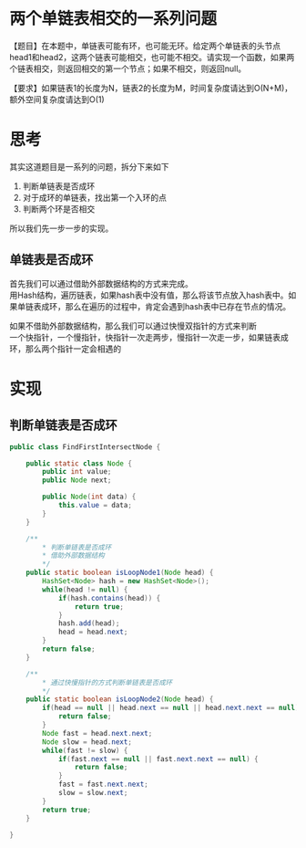 # 两个单链表相交的一系列问题  
【题目】在本题中，单链表可能有环，也可能无环。给定两个单链表的头节点head1和head2，这两个链表可能相交，也可能不相交。请实现一个函数，如果两个链表相交，则返回相交的第一个节点；如果不相交，则返回null。 

【要求】如果链表1的长度为N，链表2的长度为M，时间复杂度请达到O(N+M)，额外空间复杂度请达到O(1) 

# 思考 
其实这道题目是一系列的问题，拆分下来如下  
1. 判断单链表是否成环  
2. 对于成环的单链表，找出第一个入环的点   
3. 判断两个环是否相交  

所以我们先一步一步的实现。 

## 单链表是否成环 
首先我们可以通过借助外部数据结构的方式来完成。  
用Hash结构，遍历链表，如果hash表中没有值，那么将该节点放入hash表中。如果单链表成环，那么在遍历的过程中，肯定会遇到hash表中已存在节点的情况。  

如果不借助外部数据结构，那么我们可以通过快慢双指针的方式来判断  
一个快指针，一个慢指针，快指针一次走两步，慢指针一次走一步，如果链表成环，那么两个指针一定会相遇的 

# 实现 
## 判断单链表是否成环
```java
public class FindFirstIntersectNode {

    public static class Node {
        public int value;
        public Node next;

        public Node(int data) {
            this.value = data;
        }
    }

    /**
        * 判断单链表是否成环
        * 借助外部数据结构 
        */
    public static boolean isLoopNode1(Node head) {
        HashSet<Node> hash = new HashSet<Node>();
        while(head != null) {
            if(hash.contains(head)) {
                return true;
            }
            hash.add(head);
            head = head.next;
        }
        return false;
    }

    /**
        * 通过快慢指针的方式判断单链表是否成环
        */
    public static boolean isLoopNode2(Node head) {
        if(head == null || head.next == null || head.next.next == null) {
            return false;
        }
        Node fast = head.next.next;
        Node slow = head.next;
        while(fast != slow) {
            if(fast.next == null || fast.next.next == null) {
                return false;
            }
            fast = fast.next.next;
            slow = slow.next;
        }
        return true;
    }
		
}
```